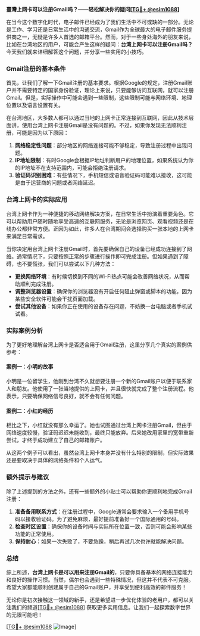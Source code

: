 **臺灣上网卡可以注册Gmail吗？——轻松解决你的疑问[[TG💪+ @esim1088](https://t.me/s/esim1088)]**

在当今这个数字化时代，电子邮件已经成为了我们生活中不可或缺的一部分。无论是工作、学习还是日常生活中的沟通交流，Gmail作为全球最大的电子邮件服务提供商之一，无疑是许多人首选的邮箱平台。然而，对于一些身处海外的朋友来说，比如在台湾地区的用户，可能会产生这样的疑问：**台湾上网卡可以注册Gmail吗？** 今天我们就来详细解答这个问题，并分享一些实用的小技巧。

### Gmail注册的基本条件

首先，让我们了解一下Gmail注册的基本要求。根据Google的规定，注册Gmail账户并不需要特定的国家身份验证，理论上来说，只要能够访问互联网，就可以注册Gmail。但是，实际操作中可能会遇到一些限制，这些限制可能与网络环境、地理位置以及语言设置有关。

在台湾地区，大多数人都可以通过当地的上网卡正常连接到互联网，因此从技术层面讲，使用台湾上网卡注册Gmail是没有问题的。不过，如果你发现无法顺利注册，可能是因为以下原因：

1. **网络稳定性问题**：部分地区的网络连接可能不够稳定，导致注册过程中出现问题。
2. **IP地址限制**：有时Google会根据IP地址判断用户的地理位置，如果系统认为你的IP地址不在支持范围内，可能会拒绝注册请求。
3. **验证码识别困难**：有些情况下，手机短信或语音验证码可能难以接收，这可能是由于运营商的问题或者网络延迟。

### 台湾上网卡的实际应用

台湾上网卡作为一种便捷的移动网络解决方案，在日常生活中扮演着重要角色。它可以帮助用户随时随地享受高速的互联网服务，无论是浏览网页、观看视频还是在线办公都非常方便。正因为如此，许多人在台湾期间会选择购买一张本地的上网卡来满足日常需求。

当你决定用台湾上网卡注册Gmail时，首先要确保自己的设备已经成功连接到了网络。通常情况下，只要按照正常的步骤进行操作即可完成注册。但如果遇到了障碍，也不要慌张，我们可以尝试以下几种方法：

- **更换网络环境**：有时候切换到不同的Wi-Fi热点可能会改善网络状况，从而帮助顺利完成注册。
- **调整浏览器设置**：确保你的浏览器没有开启任何阻止弹窗或脚本的功能，因为某些安全软件可能会干扰页面加载。
- **尝试其他设备**：如果你正在使用的设备存在问题，不妨换一台电脑或者手机试试看。

### 实际案例分析

为了更好地理解台湾上网卡是否适合用于Gmail注册，这里分享几个真实的案例供参考：

#### 案例一：小明的故事
小明是一位留学生，他刚到台湾不久就想要注册一个新的Gmail账户以便于联系家人和朋友。他使用了一张当地提供的上网卡，并且很快就完成了整个注册流程。他表示，只要确保网络信号良好，就不会有任何问题。

#### 案例二：小红的经历
相比之下，小红就没有那么幸运了。她也试图通过台湾上网卡注册Gmail，但由于网络速度较慢，验证码迟迟未能收到，最终只能放弃。后来她改用家里的宽带重新尝试，才终于成功建立了自己的邮箱账户。

从这两个例子可以看出，虽然台湾上网卡本身并没有什么特别的限制，但实际效果还是要取决于具体的网络条件和个人运气。

### 额外提示与建议

除了上述提到的方法之外，还有一些额外的小贴士可以帮助你更顺利地完成Gmail注册：

1. **准备备用联系方式**：在注册过程中，Google通常会要求输入一个备用手机号码以接收验证码。为了避免麻烦，最好提前准备好一个国际通用的号码。
2. **检查时区设置**：确保你的设备时间与实际所在位置一致，否则可能会影响某些功能的正常使用。
3. **保持耐心**：如果一次失败了，不要急躁，稍后再试几次也许就能解决问题。

### 总结

综上所述，**台湾上网卡是可以用来注册Gmail的**，只要你具备基本的网络连接能力和良好的操作习惯。当然，偶尔也会遇到一些特殊情况，但这并不代表不可克服。希望大家都能顺利创建属于自己的Gmail账户，并享受到便利高效的邮件服务！

无论你是初次接触这一领域的新手，还是希望进一步优化体验的老用户，都可以关注我们的频道[[TG💪+ @esim1088](https://t.me/s/esim1088)] 获取更多实用信息。让我们一起探索数字世界的无限可能吧！

[[TG💪+ @esim1088](https://t.me/s/esim1088) ![Image](https://i.postimg.cc/4NQfJmqS/Snipaste-2025-05-13-00-14-12.png)]